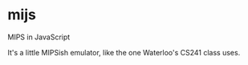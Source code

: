 mijs
====

MIPS in JavaScript

It's a little MIPSish emulator, like the one Waterloo's CS241 class uses.
